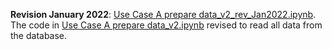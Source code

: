 **Revision January 2022**: [Use Case A prepare data_v2_rev_Jan2022.ipynb](https://github.com/eurostat/NLP4Stat/blob/testing/Use%20case%20A/Use%20Case%20A%20Graphical%20exploration/R%20Shiny%20files/Use%20Case%20A%20prepare%20data_v2_rev_Jan2022.ipynb). The code in [Use Case A prepare data_v2.ipynb](https://github.com/eurostat/NLP4Stat/blob/testing/Use%20case%20A/Use%20Case%20A%20Graphical%20exploration/Power_BI/Use%20Case%20A%20prepare%20data_v2.ipynb) revised to read all data from the database.
